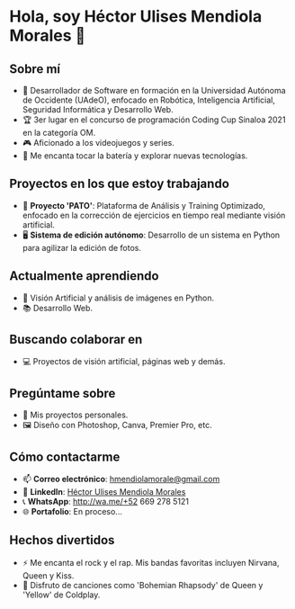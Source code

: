 # Hola, soy Héctor Ulises Mendiola Morales 👋

## Sobre mí
- 🌟 Desarrollador de Software en formación en la Universidad Autónoma de Occidente (UAdeO), enfocado en Robótica, Inteligencia Artificial, Seguridad Informática y Desarrollo Web.
- 🏆 3er lugar en el concurso de programación Coding Cup Sinaloa 2021 en la categoría OM.
- 🎮 Aficionado a los videojuegos y series.
- 🥁 Me encanta tocar la batería y explorar nuevas tecnologías.

## Proyectos en los que estoy trabajando
- 🔭 **Proyecto 'PATO'**: Plataforma de Análisis y Training Optimizado, enfocado en la corrección de ejercicios en tiempo real mediante visión artificial.
- 🖥️ **Sistema de edición autónomo**: Desarrollo de un sistema en Python para agilizar la edición de fotos.

## Actualmente aprendiendo
- 🌱 Visión Artificial y análisis de imágenes en Python.
- 📚 Desarrollo Web.

## Buscando colaborar en
- 💻 Proyectos de visión artificial, páginas web y demás.

## Pregúntame sobre
- 💬 Mis proyectos personales.
- 🖼️ Diseño con Photoshop, Canva, Premier Pro, etc.

## Cómo contactarme
- 📫 **Correo electrónico**: [hmendiolamorale@gmail.com](mailto:hmendiolamorale@gmail.com)
- 💼 **LinkedIn**: [Héctor Ulises Mendiola Morales](https://www.linkedin.com/in/hector-ulises-mendiola-morales-75b1b131a)
- 📞 **WhatsApp**: http://wa.me/+52 669 278 5121
- 🌐 **Portafolio**: En proceso...

## Hechos divertidos
- ⚡ Me encanta el rock y el rap. Mis bandas favoritas incluyen Nirvana, Queen y Kiss.
- 🎵 Disfruto de canciones como 'Bohemian Rhapsody' de Queen y 'Yellow' de Coldplay.
